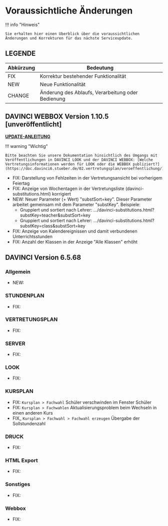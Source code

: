 # Voraussichtliche Änderungen

!!! info "Hinweis"

    Sie erhalten hier einen Überblick über die voraussichtlichen Änderungen und Korrekturen für das nächste Serviceupdate.

## LEGENDE

| Abkürzung | Bedeutung |
| --- | --- |
| FIX | Korrektur bestehender Funktionalität |
| NEW | Neue Funktionalität |
| CHANGE | Änderung des Ablaufs, Verarbeitung oder Bedienung |

## DAVINCI WEBBOX Version 1.10.5 \[unveröffentlicht\]

[**UPDATE-ANLEITUNG**](https://doc.davinci6.stueber.de/09.infoserver/update-internet-publication/infoserver-und-webbox-aktualisieren/)

!!! warning "Wichtig"

    Bitte beachten Sie unsere Dokumentation hinsichtlich des Umgangs mit Veröffentlichungen in DAVINCI LOOK und der DAVINCI WEBBOX: [Welche Vertretungsinformationen werden für LOOK oder die WEBBOX publiziert?](https://doc.davinci6.stueber.de/02.vertretungsplan/veroeffentlichung/)

* FIX: Darstellung von Fehlzeiten in der Vertretungsansicht bei vorherigem Feiertag
* FIX: Anzeige von Wochentagen in der Vertretungsliste (davinci-substitutions.html) korrigiert
* NEW: Neuer Parameter (+ Wert) "substSort=key". Dieser Parameter arbeitet gemeinsam mit dem Parameter "substKey".
  Beispiele:
  * Gruppiert und sortiert nach Lehrer: .../davinci-substitutions.html?substKey=teacher&substSort=key
  * Gruppiert und sortiert nach Lehrer: .../davinci-substitutions.html?substKey=class&substSort=key
* FIX: Anzeige von Kalendereignissen und damit verbundenen Unterrichtsstunden
* FIX: Anzahl der Klassen in der Anzeige "Alle Klassen" erhöht

## DAVINCI Version 6.5.68

### Allgemein

* NEW: 

### STUNDENPLAN

* FIX: 

### VERTRETUNGSPLAN

* FIX: 

### SERVER

* FIX: 

### LOOK

* FIX:

### KURSPLAN

* FIX: `Kursplan > Fachwahl` Schüler verschwinden im Fenster Schüler
* FIX: `Kursplan > Fachwahlen` Aktualisierungsproblem beim Wechseln in einen anderen Kurs 
* FIX_ `Kursplan > Fachwahl > Fachwahl erzeugen` Übergabe der Sollstundenzahl

### DRUCK

* FIX:
  
### HTML Export

* FIX:

### Sonstiges

* FIX: 

### Webbox

* FIX: 
